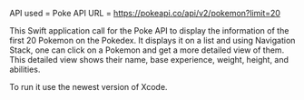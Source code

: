 API used = Poke API
URL = https://pokeapi.co/api/v2/pokemon?limit=20

This Swift application call for the Poke API to display the information of the first 20 Pokemon on the Pokedex. It displays it on a list and using Navigation Stack, one can click on a Pokemon and get a more detailed view of them. This detailed view shows their name, base experience, weight, height, and abilities. 

To run it use the newest version of Xcode.
